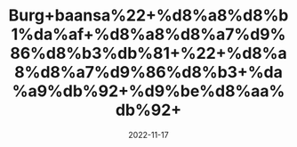 ---
title: 'Burg+baansa%22+%d8%a8%d8%b1%da%af+%d8%a8%d8%a7%d9%86%d8%b3%db%81+%22+%d8%a8%d8%a7%d9%86%d8%b3+%da%a9%db%92+%d9%be%d8%aa%db%92+'
date: '2022-11-17' 
metatag: '' 
inventory: '0' 
draft: false 
# meta description 
shortDescripton: 'Bamboo+Leves'
description: 'Herbs+%d8%ac%da%91%db%8c+%d8%a8%d9%88%d9%b9%db%8c'
longdescription: ''
tags: ''
brand: ''
subCategory: ''
sellCount: '0'
featured: True
# product Price
price: '100.0'
# Product Short Description
shortDescription: 'Bamboo+Leves'
productID: 'A87C8873-3949-ED11-996A-005056B3A416'
type: 'products'
category: 'Herbs+%d8%ac%da%91%db%8c+%d8%a8%d9%88%d9%b9%db%8c' 
thumnailproduct: 'https://eraconnect.blob.core.windows.net/product-images/aminsaddiquidawakhana/1fb364f4-ea72-44c4-98bc-f9799d23bf72.webp' 
images:
  - image: 'https://eraconnect.blob.core.windows.net/product-images/aminsaddiquidawakhana/1fb364f4-ea72-44c4-98bc-f9799d23bf72.webp'  
Variants:
---